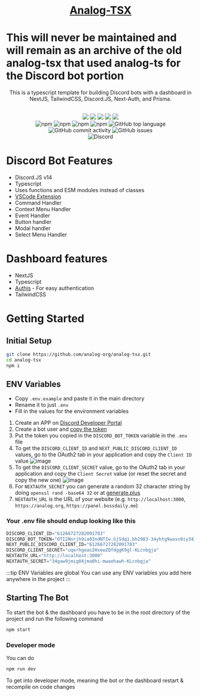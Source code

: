 <p align="center">
  <a href="#">
    <h1 align="center">Analog-TSX</h1>
  </a>
</p>

# This will never be maintained and will remain as an archive of the old analog-tsx that used analog-ts for the Discord bot portion 

<div align="center">
  
  
  This is a typescript template for building Discord bots with a dashboard in NextJS, TailwindCSS, Discord.JS, Next-Auth, and Prisma.
  
  <br />
</div>
<div align="center">
  <img src="https://img.shields.io/badge/TypeScript-007ACC?style=for-the-badge&logo=typescript&logoColor=white">
  <img src="https://img.shields.io/badge/Prisma-3982CE?style=for-the-badge&logo=Prisma&logoColor=white">
  <img src="https://img.shields.io/badge/next.js-000000?style=for-the-badge&logo=nextdotjs&logoColor=white">
  <img src="https://img.shields.io/badge/Tailwind_CSS-38B2AC?style=for-the-badge&logo=tailwind-css&logoColor=white">
  <img src="https://img.shields.io/badge/Turbo-Repo-blueviolet.svg?style=for-the-badge&logo=turborepo&labelColor=000000&logoWidth=20&logoColor=white">
</div>

<div align="center">
  <img alt="npm" src="https://img.shields.io/npm/v/discord.js?label=D.JS&style=flat-square">
  <img alt="npm" src="https://img.shields.io/npm/v/next?label=next&style=flat-square">
  <img alt="npm" src="https://img.shields.io/npm/v/next-auth?label=next-auth&style=flat-square">
  <img alt="npm" src="https://img.shields.io/npm/v/turbo?label=Turbo&style=flat-square">
  <img alt="GitHub top language" src="https://img.shields.io/github/languages/top/analog-org/analog-tsx?style=flat-square">
  <img alt="GitHub commit activity" src="https://img.shields.io/github/commit-activity/w/analog-org/analog-tsx?style=flat-square">
  <img alt="GitHub issues" src="https://img.shields.io/github/issues/analog-org/analog-tsx?style=flat-square">
</div>

<div align="center">
  <img alt="Discord" src="https://img.shields.io/discord/762378948084498482?label=Discord&logo=discord&style=for-the-badge">
</div>

# Discord Bot Features
- Discord.JS v14
- Typescript
- Uses functions and ESM modules instead of classes
- [VSCode Extension](https://marketplace.visualstudio.com/items?itemName=BossDaily.analog-ts-snippets&ssr=false)
- Command Handler
- Context Menu Handler
- Event Handler
- Button handler
- Modal handler
- Select Menu Handler


# Dashboard features
- NextJS
- Typescript
- [Authjs](https://authjs.dev/) - For easy authentication
- TailwindCSS

# Getting Started 
## Initial Setup
```sh
git clone https://github.com/analog-org/analog-tsx.git
cd analog-tsx
npm i
```
## ENV Variables

- Copy `.env.example` and paste it in the main directory
- Rename it to just `.env`
- Fill in the values for the environment variables


1. Create an APP on [Discord Developer Portal](https://discord.com/developers/applications)
2. Create a bot user and [copy the token](https://discordjs.guide/preparations/setting-up-a-bot-application.html#your-bot-s-token)
3. Put the token you copied in the `DISCORD_BOT_TOKEN` variable in the `.env` file
4. To get the `DISCORD_CLIENT_ID` and `NEXT_PUBLIC_DISCORD_CLIENT_ID` values, go to the OAuth2 tab in your application and copy the `Client ID` value
![image](https://media.discordapp.net/attachments/1004769215347175484/1059533910599540767/image.png)
5. To get the `DISCORD_CLIENT_SECRET` value, go to the OAuth2 tab in your application and copy the `Client Secret` value (or reset the secret and copy the new one)
![image](https://cdn.discordapp.com/attachments/1004769215347175484/1059534856817745930/image.png)
6. For `NEXTAUTH_SECRET` you can generate a random 32 character string by doing `openssl rand -base64 32` or at [generate.plus](https://generate.plus/en/base64)
7. `NEXTAUTH_URL` is the URL of your website (e.g. `http://localhost:3000`, `https://analog.org`, `https://panel.bossdaily.me`)

### Your .env file should endup looking like this
```js title=".env"
DISCORD_CLIENT_ID="61266727282091783"
DISCORD_BOT_TOKEN="OTI2Nnrjh9ia03ndNTIw.GjSdq1.bh2983-34yhtg9wasn9iy34ifgkaopneianwh"
NEXT_PUBLIC_DISCORD_CLIENT_ID="61266727282091783"
DISCORD_CLIENT_SECRET="uqerhgeas2HxewZQfdggK9gl-KLcnbgja"
NEXTAUTH_URL="http://localhost:3000"
NEXTAUTH_SECRET="34gaw9jmig04jma0hi-mwaehawh-KLcnbgja"
```
:::tip ENV Variables are global
You can use any ENV variables you add here anywhere in the project
:::
## Starting The Bot

To start the bot & the dashboard you have to be in the root directory of the project and run the following command  
```bash
npm start
```
### Developer mode
You can do
```bash
npm run dev
```
To get into developer mode, meaning the bot or the dashboard restart & recompile on code changes

